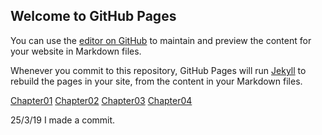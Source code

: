 ## Welcome to GitHub Pages

You can use the [editor on GitHub](https://github.com/b00094250/github-story-2019/edit/master/README.md) to maintain and preview the content for your website in Markdown files.

Whenever you commit to this repository, GitHub Pages will run [Jekyll](https://jekyllrb.com/) to rebuild the pages in your site, from the content in your Markdown files.

[Chapter01](https://b00094250.github.io/github-story-2019/chapter01.md)
[Chapter02](https://b00094250.github.io/github-story-2019/chapter03.md)
[Chapter03](https://b00094250.github.io/github-story-2019/chapter03.md)
[Chapter04](https://b00094250.github.io/github-story-2019/chapter04.md)

25/3/19 I made a commit.